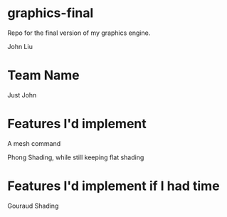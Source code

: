 # graphics-final

Repo for the final version of my graphics engine.

John Liu

# Team Name

Just John

# Features I'd implement

A mesh command

Phong Shading, while still keeping flat shading


# Features I'd implement if I had time

Gouraud Shading
